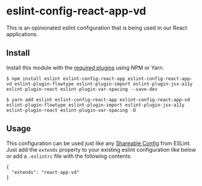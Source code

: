 # eslint-config-react-app-vd

This is an opinionated eslint configuration that is being used in our React applications.

## Install

Install this module with the [required plugins](https://github.com/eslint/rfcs/pull/5) using NPM or Yarn.

```
$ npm install eslint eslint-config-react-app eslint-config-react-app-vd eslint-plugin-flowtype eslint-plugin-import eslint-plugin-jsx-a11y eslint-plugin-react eslint-plugin-var-spacing --save-dev

$ yarn add eslint eslint-config-react-app eslint-config-react-app-vd eslint-plugin-flowtype eslint-plugin-import eslint-plugin-jsx-a11y eslint-plugin-react eslint-plugin-var-spacing -D
```

## Usage

This configuration can be used just like any [Shareable Config](https://eslint.org/docs/developer-guide/shareable-configs#using-a-shareable-config) from ESLint. Just add the `extends` property to your existing eslint configuration like below or add a `.eslintrc` file with the following contents:

```
{
  "extends": "react-app-vd"
}
```
